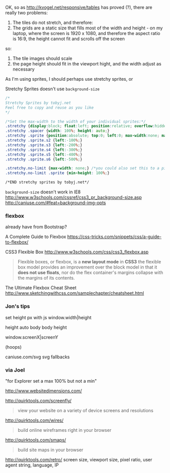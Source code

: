OK, so as http://kvogel.net/responsive/tables has proved (?), there are really two problems:

1. The tiles do not stretch, and therefore:
2. The grids are a static size that fills most of the width and height - on my laptop, where the screen is 1920 x 1080, and therefore the aspect ratio is 16:9, the height cannot fit and scrolls off the screen

so:

1. The tile images should scale
2. the page height should fit in the viewport hight, and the width adjust as necessary

As I'm using sprites, I should perhaps use stretchy sprites, or 

Stretchy Sprites
doesn't use `background-size`

```css
/*
Stretchy Sprites by tobyj.net
Feel free to copy and reuse as you like
*/

/*Set the max-width to the width of your individual sprites:*/
.stretchy {display:block; float:left; position:relative; overflow:hidden; max-width:160px;}
.stretchy .spacer {width: 100%; height: auto;}
.stretchy .sprite {position:absolute; top:0; left:0; max-width:none; max-height:100%;}
.stretchy .sprite.s2 {left:-100%;}
.stretchy .sprite.s3 {left:-200%;}
.stretchy .sprite.s4 {left:-300%;}
.stretchy .sprite.s5 {left:-400%;}
.stretchy .sprite.s6 {left:-500%;}

.stretchy.no-limit {max-width: none;} /*you could also set this to a pixel size, for example 320px, to limit the maximum*/
.stretchy.no-limit .sprite {min-height: 100%;}

/*END stretchy sprites by tobyj.net*/
```



`background-size` doesn't work in IE8
http://www.w3schools.com/cssref/css3_pr_background-size.asp
http://caniuse.com/#feat=background-img-opts


### flexbox

already have from Bootstrap?

A Complete Guide to Flexbox
https://css-tricks.com/snippets/css/a-guide-to-flexbox/

CSS3 Flexible Box
http://www.w3schools.com/css/css3_flexbox.asp
>Flexible boxes, or flexbox, is a **new layout mode** in **CSS3**
>the flexible box model provides an improvement over the block model in that it **does not use floats**, nor do the flex container's margins collapse with the margins of its contents.

The Ultimate Flexbox Cheat Sheet
http://www.sketchingwithcss.com/samplechapter/cheatsheet.html

### Jon's tips

set height px with js
window.width|height

height auto body
body height

window.screenX|screenY

(hoops)

caniuse.com/svg
svg fallbacks


### via Joel

"for Explorer set a max 100% but not a min"

http://www.websitedimensions.com/

http://quirktools.com/screenfly/
>view your website on a variety of device screens and resolutions

http://quirktools.com/wires/
>build online wireframes right in your browser

http://quirktools.com/smaps/
>build site maps in your browser

http://quirktools.com/retro/
screen size, viewport size, pixel ratio, user agent string, language, IP